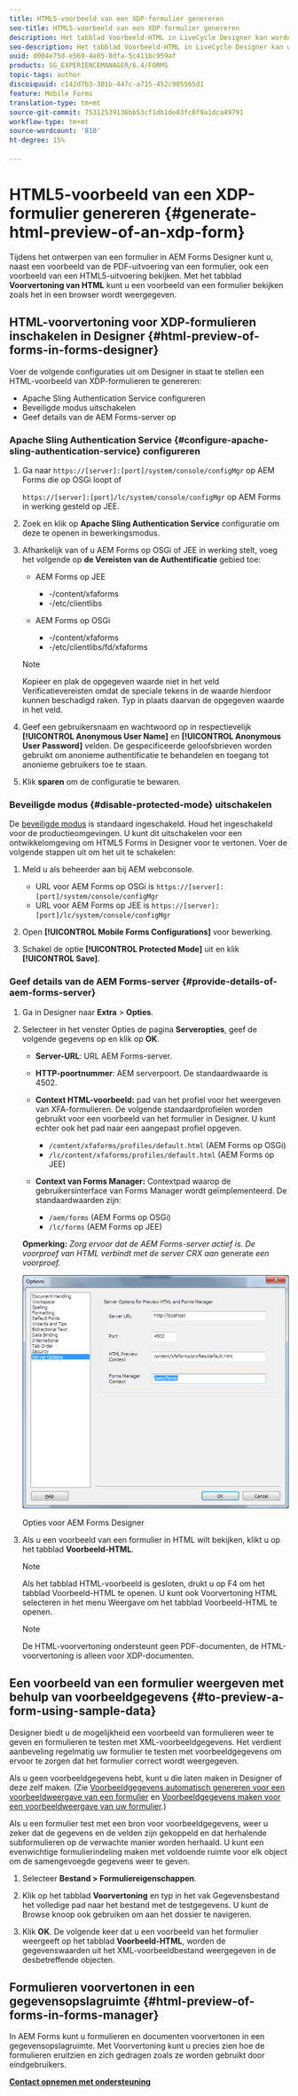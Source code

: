 ```yaml
---
title: HTML5-voorbeeld van een XDP-formulier genereren
seo-title: HTML5-voorbeeld van een XDP-formulier genereren
description: Het tabblad Voorbeeld-HTML in LiveCycle Designer kan worden gebruikt om een voorbeeld van formulieren weer te geven zoals deze in een browser worden weergegeven.
seo-description: Het tabblad Voorbeeld-HTML in LiveCycle Designer kan worden gebruikt om een voorbeeld van formulieren weer te geven zoals deze in een browser worden weergegeven.
uuid: d004e75d-e569-4e85-8dfa-5c411bc959af
products: SG_EXPERIENCEMANAGER/6.4/FORMS
topic-tags: author
discoiquuid: c142d7b3-301b-447c-a715-452c905565d1
feature: Mobile Forms
translation-type: tm+mt
source-git-commit: 75312539136bb53cf1db1de03fc0f9a1dca49791
workflow-type: tm+mt
source-wordcount: '810'
ht-degree: 15%

---
```



# HTML5-voorbeeld van een XDP-formulier genereren {#generate-html-preview-of-an-xdp-form}

Tijdens het ontwerpen van een formulier in AEM Forms Designer kunt u, naast een voorbeeld van de PDF-uitvoering van een formulier, ook een voorbeeld van een HTML5-uitvoering bekijken. Met het tabblad **Voorvertoning van HTML** kunt u een voorbeeld van een formulier bekijken zoals het in een browser wordt weergegeven.

## HTML-voorvertoning voor XDP-formulieren inschakelen in Designer {#html-preview-of-forms-in-forms-designer}

Voer de volgende configuraties uit om Designer in staat te stellen een HTML-voorbeeld van XDP-formulieren te genereren:

* Apache Sling Authentication Service configureren
* Beveiligde modus uitschakelen
* Geef details van de AEM Forms-server op

### Apache Sling Authentication Service {#configure-apache-sling-authentication-service} configureren

1. Ga naar `https://[server]:[port]/system/console/configMgr` op AEM Forms die op OSGi loopt of

   `https://[server]:[port]/lc/system/console/configMgr` op AEM Forms in werking gesteld op JEE.

1. Zoek en klik op **Apache Sling Authentication Service** configuratie om deze te openen in bewerkingsmodus.

1. Afhankelijk van of u AEM Forms op OSGi of JEE in werking stelt, voeg het volgende op **de Vereisten van de Authentificatie** gebied toe:

   * AEM Forms op JEE

      * -/content/xfaforms
      * -/etc/clientlibs
   * AEM Forms op OSGi

      * -/content/xfaforms
      * -/etc/clientlibs/fd/xfaforms

   >[!NOTE]
   >
   >Kopieer en plak de opgegeven waarde niet in het veld Verificatievereisten omdat de speciale tekens in de waarde hierdoor kunnen beschadigd raken. Typ in plaats daarvan de opgegeven waarde in het veld.

1. Geef een gebruikersnaam en wachtwoord op in respectievelijk **[!UICONTROL Anonymous User Name]** en **[!UICONTROL Anonymous User Password]** velden. De gespecificeerde geloofsbrieven worden gebruikt om anonieme authentificatie te behandelen en toegang tot anonieme gebruikers toe te staan.
1. Klik **sparen** om de configuratie te bewaren.

### Beveiligde modus {#disable-protected-mode} uitschakelen

De [beveiligde modus](/help/forms/using/get-xdp-pdf-documents-aem.md) is standaard ingeschakeld. Houd het ingeschakeld voor de productieomgevingen. U kunt dit uitschakelen voor een ontwikkelomgeving om HTML5 Forms in Designer voor te vertonen. Voer de volgende stappen uit om het uit te schakelen:

1. Meld u als beheerder aan bij AEM webconsole.

   * URL voor AEM Forms op OSGi is `https://[server]:[port]/system/console/configMgr`
   * URL voor AEM Forms op JEE is `https://[server]:[port]/lc/system/console/configMgr`

1. Open **[!UICONTROL Mobile Forms Configurations]** voor bewerking.
1. Schakel de optie **[!UICONTROL Protected Mode]** uit en klik **[!UICONTROL Save]**.

### Geef details van de AEM Forms-server {#provide-details-of-aem-forms-server}

1. Ga in Designer naar **Extra** > **Opties**.
1. Selecteer in het venster Opties de pagina **Serveropties**, geef de volgende gegevens op en klik op **OK**.

   * **Server-URL**: URL AEM Forms-server.
   * **HTTP-poortnummer**: AEM serverpoort. De standaardwaarde is 4502.
   * **Context HTML-voorbeeld:** pad van het profiel voor het weergeven van XFA-formulieren. De volgende standaardprofielen worden gebruikt voor een voorbeeld van het formulier in Designer. U kunt echter ook het pad naar een aangepast profiel opgeven.

      * `/content/xfaforms/profiles/default.html` (AEM Forms op OSGi)
      * `/lc/content/xfaforms/profiles/default.html` (AEM Forms op JEE)
   * **Context van Forms Manager:** Contextpad waarop de gebruikersinterface van Forms Manager wordt geïmplementeerd. De standaardwaarden zijn:

      * `/aem/forms` (AEM Forms op OSGi)
      * `/lc/forms` (AEM Forms op JEE)

   **Opmerking:** *Zorg ervoor dat de AEM Forms-server actief is. De voorproef van HTML verbindt met de server CRX aan* generate *een voorproef.*

   ![Opties voor AEM Forms Designer  ](assets/server_options.png)

   Opties voor AEM Forms Designer

1. Als u een voorbeeld van een formulier in HTML wilt bekijken, klikt u op het tabblad **Voorbeeld-HTML**.

   >[!NOTE]
   >
   >Als het tabblad HTML-voorbeeld is gesloten, drukt u op F4 om het tabblad Voorbeeld-HTML te openen. U kunt ook Voorvertoning HTML selecteren in het menu Weergave om het tabblad Voorbeeld-HTML te openen.

   >[!NOTE]
   >
   >De HTML-voorvertoning ondersteunt geen PDF-documenten, de HTML-voorvertoning is alleen voor XDP-documenten.

## Een voorbeeld van een formulier weergeven met behulp van voorbeeldgegevens {#to-preview-a-form-using-sample-data}

Designer biedt u de mogelijkheid een voorbeeld van formulieren weer te geven en formulieren te testen met XML-voorbeeldgegevens. Het verdient aanbeveling regelmatig uw formulier te testen met voorbeeldgegevens om ervoor te zorgen dat het formulier correct wordt weergegeven.

Als u geen voorbeeldgegevens hebt, kunt u die laten maken in Designer of deze zelf maken. (Zie [Voorbeeldgegevens automatisch genereren voor een voorbeeldweergave van een formulier](https://help.adobe.com/en_US/AEMForms/6.1/DesignerHelp/WS107c29ade9134a2c136ae6f212a1f379c94-8000.2.html#WS92d06802c76abadb-728f46ac129b395660c-7efe.2) en [Voorbeeldgegevens maken voor een voorbeeldweergave van uw formulier](https://help.adobe.com/en_US/AEMForms/6.1/DesignerHelp/WS107c29ade9134a2c136ae6f212a1f379c94-8000.2.html#WS92d06802c76abadb-728f46ac129b395660c-7eff.2).)

Als u een formulier test met een bron voor voorbeeldgegevens, weer u zeker dat de gegevens en de velden zijn gekoppeld en dat herhalende subformulieren op de verwachte manier worden herhaald. U kunt een evenwichtige formulierindeling maken met voldoende ruimte voor elk object om de samengevoegde gegevens weer te geven.

1. Selecteer **Bestand > Formuliereigenschappen**.

1. Klik op het tabblad **Voorvertoning** en typ in het vak Gegevensbestand het volledige pad naar het bestand met de testgegevens. U kunt de Browse knoop ook gebruiken om aan het dossier te navigeren.

1. Klik **OK**. De volgende keer dat u een voorbeeld van het formulier weergeeft op het tabblad **Voorbeeld-HTML**, worden de gegevenswaarden uit het XML-voorbeeldbestand weergegeven in de desbetreffende objecten.

## Formulieren voorvertonen in een gegevensopslagruimte {#html-preview-of-forms-in-forms-manager}

In AEM Forms kunt u formulieren en documenten voorvertonen in een gegevensopslagruimte. Met Voorvertoning kunt u precies zien hoe de formulieren eruitzien en zich gedragen zoals ze worden gebruikt door eindgebruikers.

[**Contact opnemen met ondersteuning**](https://www.adobe.com/account/sign-in.supportportal.html)

